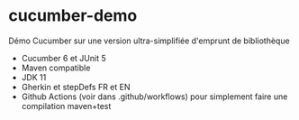 # cucumber-demo
Démo Cucumber sur une version ultra-simplifiée d'emprunt de bibliothèque
* Cucumber 6 et JUnit 5 
* Maven compatible
* JDK 11
* Gherkin et stepDefs FR et EN
* Github Actions (voir dans .github/workflows) pour simplement faire une compilation maven+test
